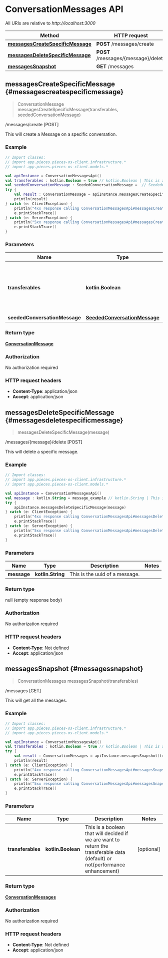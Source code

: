 # ConversationMessages API

All URIs are relative to *http://localhost:3000*

Method | HTTP request
------------- | -------------
[**messagesCreateSpecificMessage**](#messagescreatespecificmessage) | **POST** /messages/create
[**messagesDeleteSpecificMessage**](#messagesdeletespecificmessage) | **POST** /messages/\{message\}/delete
[**messagesSnapshot**](#messagessnapshot) | **GET** /messages


<a id="messagesCreateSpecificMessage"></a>
## **messagesCreateSpecificMessage** {#messagescreatespecificmessage}
> ConversationMessage messagesCreateSpecificMessage(transferables, seededConversationMessage)

/messages/create [POST]

This will create a Message on a specific conversation.

### Example
```kotlin
// Import classes:
// import app.pieces.pieces-os-client.infrastructure.*
// import app.pieces.pieces-os-client.models.*

val apiInstance = ConversationMessagesApi()
val transferables : kotlin.Boolean = true // kotlin.Boolean | This is a boolean that will decided if we are want to return the transferable data (default) or not(performance enhancement)
val seededConversationMessage : SeededConversationMessage =  // SeededConversationMessage | 
try {
    val result : ConversationMessage = apiInstance.messagesCreateSpecificMessage(transferables, seededConversationMessage)
    println(result)
} catch (e: ClientException) {
    println("4xx response calling ConversationMessagesApi#messagesCreateSpecificMessage")
    e.printStackTrace()
} catch (e: ServerException) {
    println("5xx response calling ConversationMessagesApi#messagesCreateSpecificMessage")
    e.printStackTrace()
}
```

### Parameters

Name | Type | Description  | Notes
------------- | ------------- | ------------- | -------------
 **transferables** | **kotlin.Boolean**| This is a boolean that will decided if we are want to return the transferable data (default) or not(performance enhancement) | [optional] 
 **seededConversationMessage** | [**SeededConversationMessage**](../models/SeededConversationMessage)|  | [optional] 

### Return type

[**ConversationMessage**](../models/ConversationMessage)

### Authorization

No authorization required

### HTTP request headers

 - **Content-Type**: application/json
 - **Accept**: application/json

<a id="messagesDeleteSpecificMessage"></a>
## **messagesDeleteSpecificMessage** {#messagesdeletespecificmessage}
> messagesDeleteSpecificMessage(message)

/messages/\{message\}/delete [POST]

This will delete a specific message.

### Example
```kotlin
// Import classes:
// import app.pieces.pieces-os-client.infrastructure.*
// import app.pieces.pieces-os-client.models.*

val apiInstance = ConversationMessagesApi()
val message : kotlin.String = message_example // kotlin.String | This is the uuid of a message.
try {
    apiInstance.messagesDeleteSpecificMessage(message)
} catch (e: ClientException) {
    println("4xx response calling ConversationMessagesApi#messagesDeleteSpecificMessage")
    e.printStackTrace()
} catch (e: ServerException) {
    println("5xx response calling ConversationMessagesApi#messagesDeleteSpecificMessage")
    e.printStackTrace()
}
```

### Parameters

Name | Type | Description  | Notes
------------- | ------------- | ------------- | -------------
 **message** | **kotlin.String**| This is the uuid of a message. | 

### Return type

null (empty response body)

### Authorization

No authorization required

### HTTP request headers

 - **Content-Type**: Not defined
 - **Accept**: application/json

<a id="messagesSnapshot"></a>
## **messagesSnapshot** {#messagessnapshot}
> ConversationMessages messagesSnapshot(transferables)

/messages [GET]

This will get all the messages.

### Example
```kotlin
// Import classes:
// import app.pieces.pieces-os-client.infrastructure.*
// import app.pieces.pieces-os-client.models.*

val apiInstance = ConversationMessagesApi()
val transferables : kotlin.Boolean = true // kotlin.Boolean | This is a boolean that will decided if we are want to return the transferable data (default) or not(performance enhancement)
try {
    val result : ConversationMessages = apiInstance.messagesSnapshot(transferables)
    println(result)
} catch (e: ClientException) {
    println("4xx response calling ConversationMessagesApi#messagesSnapshot")
    e.printStackTrace()
} catch (e: ServerException) {
    println("5xx response calling ConversationMessagesApi#messagesSnapshot")
    e.printStackTrace()
}
```

### Parameters

Name | Type | Description  | Notes
------------- | ------------- | ------------- | -------------
 **transferables** | **kotlin.Boolean**| This is a boolean that will decided if we are want to return the transferable data (default) or not(performance enhancement) | [optional] 

### Return type

[**ConversationMessages**](../models/ConversationMessages)

### Authorization

No authorization required

### HTTP request headers

 - **Content-Type**: Not defined
 - **Accept**: application/json

